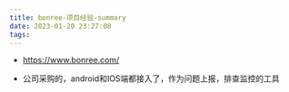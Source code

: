 ```yaml
---
title: bonree-项目经验-summary
date: 2023-01-20 23:27:08
tags:
---
```

- https://www.bonree.com/

- 公司采购的，android和IOS端都接入了，作为问题上报，排查监控的工具